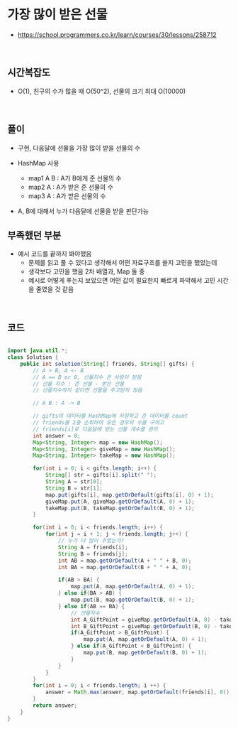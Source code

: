 # 가장 많이 받은 선물

- https://school.programmers.co.kr/learn/courses/30/lessons/258712

<br>

## 시간복잡도

- O(1), 친구의 수가 많을 때 O(50^2), 선물의 크기 최대 O(10000)

<br>

## 풀이

- 구현, 다음달에 선물을 가장 많이 받을 선물의 수
- HashMap 사용

  - map1 A B : A가 B에게 준 선물의 수
  - map2 A : A가 받은 준 선물의 수
  - map3 A : A가 받은 선물의 수

- A, B에 대해서 누가 다음달에 선물을 받을 판단가능
  <br>

## 부족했던 부분

- 예시 코드를 끝까지 봐야했음
  - 문제를 읽고 풀 수 있다고 생각해서 어떤 자료구조를 쓸지 고민을 했었는데
  - 생각보다 고민을 했음 2차 배열과, Map 둘 중
  - 예시로 어떻게 푸는지 보았으면 어떤 값이 필요한지 빠르게 파악해서 고민 시간을 줄였을 것 같음

<br>

## 코드

```java

import java.util.*;
class Solution {
    public int solution(String[] friends, String[] gifts) {
        // A > B, A <- B
        // A == B or 0, 선물지수 큰 사람이 받음
        // 선물 지수 : 준 선물 - 받은 선물
        // 선물지수까지 같다면 선물을 주고받지 않음

        // A B : A -> B

        // gifts의 데이터를 HashMap에 저장하고 준 데이터를 count
        // friends를 2중 순회하여 모든 경우의 수를 구하고
        // friends[i]로 다음달에 받는 선물 개수를 관리
        int answer = 0;
        Map<String, Integer> map = new HashMap();
        Map<String, Integer> giveMap = new HashMap();
        Map<String, Integer> takeMap = new HashMap();

        for(int i = 0; i < gifts.length; i++) {
            String[] str = gifts[i].split(" ");
            String A = str[0];
            String B = str[1];
            map.put(gifts[i], map.getOrDefault(gifts[i], 0) + 1);
            giveMap.put(A, giveMap.getOrDefault(A, 0) + 1);
            takeMap.put(B, takeMap.getOrDefault(B, 0) + 1);
        }

        for(int i = 0; i < friends.length; i++) {
            for(int j = i + 1; j < friends.length; j++) {
                // 누가 더 많이 주었는가?
                String A = friends[i];
                String B = friends[j];
                int AB = map.getOrDefault(A + " " + B, 0);
                int BA = map.getOrDefault(B + " " + A, 0);

                if(AB > BA) {
                    map.put(A, map.getOrDefault(A, 0) + 1);
                } else if(BA > AB) {
                    map.put(B, map.getOrDefault(B, 0) + 1);
                } else if(AB == BA) {
                    // 선물지수
                    int A_GiftPoint = giveMap.getOrDefault(A, 0) - takeMap.getOrDefault(A, 0);
                    int B_GiftPoint = giveMap.getOrDefault(B, 0) - takeMap.getOrDefault(B, 0);
                    if(A_GiftPoint > B_GiftPoint) {
                        map.put(A, map.getOrDefault(A, 0) + 1);
                    } else if(A_GiftPoint < B_GiftPoint) {
                        map.put(B, map.getOrDefault(B, 0) + 1);
                    }
                }
            }
        }
        for(int i = 0; i < friends.length; i ++) {
            answer = Math.max(answer, map.getOrDefault(friends[i], 0));
        }
        return answer;
    }
}
```
